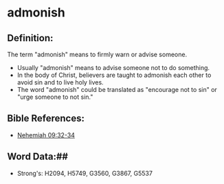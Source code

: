 # admonish #

## Definition: ##

The term "admonish" means to firmly warn or advise someone.

* Usually "admonish" means to advise someone not to do something.
* In the body of Christ, believers are taught to admonish each other to avoid sin and to live holy lives.
* The word "admonish" could be translated as "encourage not to sin" or "urge someone to not sin."

## Bible References: ##

* [Nehemiah 09:32-34](rc://en/tn/help/neh/09/32)

## Word Data:##

* Strong's: H2094, H5749, G3560, G3867, G5537

